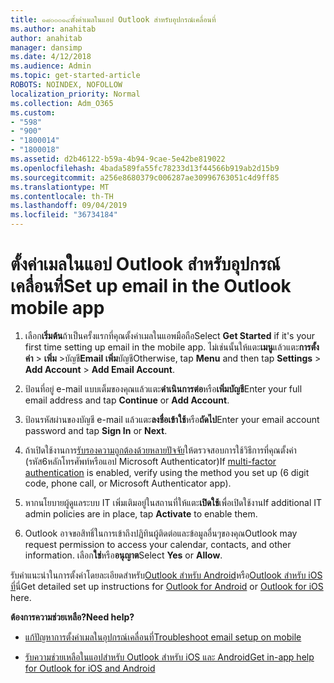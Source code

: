 ```yaml
---
title: ๑๘๐๐๐๑๔ตั้งค่าเมลในแอป Outlook สำหรับอุปกรณ์เคลื่อนที่
ms.author: anahitab
author: anahitab
manager: dansimp
ms.date: 4/12/2018
ms.audience: Admin
ms.topic: get-started-article
ROBOTS: NOINDEX, NOFOLLOW
localization_priority: Normal
ms.collection: Adm_O365
ms.custom:
- "598"
- "900"
- "1800014"
- "1800018"
ms.assetid: d2b46122-b59a-4b94-9cae-5e42be819022
ms.openlocfilehash: 4bada589fa55fc78233d13f44566b919ab2d15b9
ms.sourcegitcommit: a256e8680379c006287ae30996763051c4d9ff85
ms.translationtype: MT
ms.contentlocale: th-TH
ms.lasthandoff: 09/04/2019
ms.locfileid: "36734184"
---
```

# <a name="set-up-email-in-the-outlook-mobile-app"></a><span data-ttu-id="5467e-102">ตั้งค่าเมลในแอป Outlook สำหรับอุปกรณ์เคลื่อนที่</span><span class="sxs-lookup"><span data-stu-id="5467e-102">Set up email in the Outlook mobile app</span></span>

1. <span data-ttu-id="5467e-103">เลือก**เริ่มต้น**ถ้าเป็นครั้งแรกที่คุณตั้งค่าเมลในแอพมือถือ</span><span class="sxs-lookup"><span data-stu-id="5467e-103">Select **Get Started** if it's your first time setting up email in the mobile app.</span></span> <span data-ttu-id="5467e-104">ไม่เช่นนั้นให้แตะ**เมนู**แล้วแตะ**การตั้งค่า** \> **เพิ่ม** \>บัญชี**Email เพิ่ม**บัญชี</span><span class="sxs-lookup"><span data-stu-id="5467e-104">Otherwise, tap **Menu** and then tap **Settings** \> **Add Account** \> **Add Email Account**.</span></span>

2. <span data-ttu-id="5467e-105">ป้อนที่อยู่ e-mail แบบเต็มของคุณแล้วแตะ**ดำเนินการต่อ**หรือ**เพิ่มบัญชี**</span><span class="sxs-lookup"><span data-stu-id="5467e-105">Enter your full email address and tap **Continue** or **Add Account**.</span></span>

3. <span data-ttu-id="5467e-106">ป้อนรหัสผ่านของบัญชี e-mail แล้วแตะ**ลงชื่อเข้าใช้**หรือ**ถัดไป**</span><span class="sxs-lookup"><span data-stu-id="5467e-106">Enter your email account password and tap **Sign In** or **Next**.</span></span>

4. <span data-ttu-id="5467e-107">ถ้าเปิดใช้งานการ[รับรองความถูกต้องด้วยหลายปัจจัย](https://docs.microsoft.com/office365/admin/security-and-compliance/set-up-multi-factor-authentication)ให้ตรวจสอบการใช้วิธีการที่คุณตั้งค่า (รหัส6หลักโทรศัพท์หรือแอป Microsoft Authenticator)</span><span class="sxs-lookup"><span data-stu-id="5467e-107">If [multi-factor authentication](https://docs.microsoft.com/office365/admin/security-and-compliance/set-up-multi-factor-authentication) is enabled, verify using the method you set up (6 digit code, phone call, or Microsoft Authenticator app).</span></span>

5. <span data-ttu-id="5467e-108">หากนโยบายผู้ดูแลระบบ IT เพิ่มเติมอยู่ในสถานที่ให้แตะ**เปิดใช้**เพื่อเปิดใช้งาน</span><span class="sxs-lookup"><span data-stu-id="5467e-108">If additional IT admin policies are in place, tap **Activate** to enable them.</span></span>

6. <span data-ttu-id="5467e-109">Outlook อาจขอสิทธิ์ในการเข้าถึงปฏิทินผู้ติดต่อและข้อมูลอื่นๆของคุณ</span><span class="sxs-lookup"><span data-stu-id="5467e-109">Outlook may request permission to access your calendar, contacts, and other information.</span></span> <span data-ttu-id="5467e-110">เลือก**ใช่**หรือ**อนุญาต**</span><span class="sxs-lookup"><span data-stu-id="5467e-110">Select **Yes** or **Allow**.</span></span>

<span data-ttu-id="5467e-111">รับคำแนะนำในการตั้งค่าโดยละเอียดสำหรับ[Outlook สำหรับ Android](https://support.office.com/article/886db551-8dfa-4fd5-b835-f8e532091872.aspx)หรือ[Outlook สำหรับ iOS ที่](https://support.office.com/article/b2de2161-cc1d-49ef-9ef9-81acd1c8e234.aspx)นี่</span><span class="sxs-lookup"><span data-stu-id="5467e-111">Get detailed set up instructions for [Outlook for Android](https://support.office.com/article/886db551-8dfa-4fd5-b835-f8e532091872.aspx) or [Outlook for iOS](https://support.office.com/article/b2de2161-cc1d-49ef-9ef9-81acd1c8e234.aspx) here.</span></span>
  
 <span data-ttu-id="5467e-112">**ต้องการความช่วยเหลือ?**</span><span class="sxs-lookup"><span data-stu-id="5467e-112">**Need help?**</span></span>
  
- [<span data-ttu-id="5467e-113">แก้ปัญหาการตั้งค่าเมลในอุปกรณ์เคลื่อนที่</span><span class="sxs-lookup"><span data-stu-id="5467e-113">Troubleshoot email setup on mobile</span></span>](https://support.office.com/article/a264ef01-9c88-48fb-9285-7017e4f31f02.aspx)

- [<span data-ttu-id="5467e-114">รับความช่วยเหลือในแอปสำหรับ Outlook สำหรับ iOS และ Android</span><span class="sxs-lookup"><span data-stu-id="5467e-114">Get in-app help for Outlook for iOS and Android</span></span>](https://support.office.com/article/218a22d1-9fa5-4889-b689-de1c63493243.aspx#ID0EAABAAA=Contact_Support)
